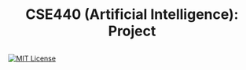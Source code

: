 <h1 align="center"> CSE440 (Artificial Intelligence): Project </h1>
<h2 align="center"> 
<p align="center">
<!--  <img alt="Languages" src="https://img.shields.io/github/languages/count/haiderCho/">
 <img alt="Repository size" src="https://img.shields.io/github/repo-size/haiderCho/">
 <img alt="Contributors" src="https://img.shields.io/github/contributors/haiderCho/">
 <img alt="GitHub last commit" src="https://img.shields.io/github/last-commit/haiderCho/"> -->
</p>
</h2>

[![MIT License](https://img.shields.io/badge/License-MIT-green.svg)](https://choosealicense.com/licenses/mit/)
